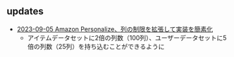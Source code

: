 
## updates

- [2023-09-05 Amazon Personalize、列の制限を拡張して実装を簡素化](https://aws.amazon.com/jp/about-aws/whats-new/2023/09/amazon-personalize-implementation-column-limits/)
  - アイテムデータセットに2倍の列数（100列）、ユーザーデータセットに5倍の列数（25列）を持ち込むことができるように
